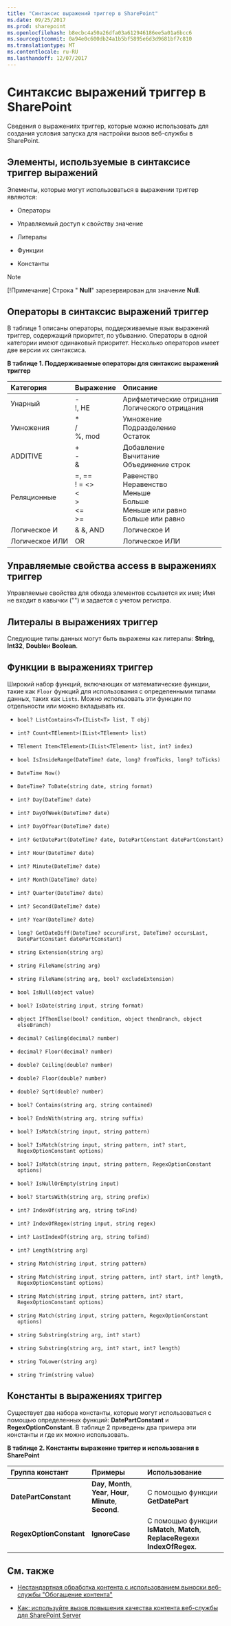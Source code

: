 ```yaml
---
title: "Синтаксис выражений триггер в SharePoint"
ms.date: 09/25/2017
ms.prod: sharepoint
ms.openlocfilehash: b8ecbc4a50a26dfa03a612946186ee5a01a6bcc6
ms.sourcegitcommit: 0a94e0c600db24a1b5bf5895e6d3d9681bf7c810
ms.translationtype: MT
ms.contentlocale: ru-RU
ms.lasthandoff: 12/07/2017
---
```

# <a name="trigger-expressions-syntax-in-sharepoint"></a>Синтаксис выражений триггер в SharePoint
Сведения о выражениях триггер, которые можно использовать для создания условия запуска для настройки вызов веб-службы в SharePoint. 
## <a name="elements-used-in-the-syntax-of-trigger-expressions"></a>Элементы, используемые в синтаксисе триггер выражений
<a name="SP15triggerex_elements"> </a>

Элементы, которые могут использоваться в выражении триггер являются:
  
    
    

- Операторы
    
  
- Управляемый доступ к свойству значение
    
  
- Литералы
    
  
- Функции
    
  
- Константы
    
> [!NOTE] 
> [!Примечание] Строка " **Null**" зарезервирован для значение **Null**. 
  
    
    


## <a name="operators-in-trigger-expression-syntax"></a>Операторы в синтаксис выражений триггер
<a name="SP15triggerex_operators"> </a>

В таблице 1 описаны операторы, поддерживаемые язык выражений триггер, содержащий приоритет, по убыванию. Операторы в одной категории имеют одинаковый приоритет. Несколько операторов имеет две версии их синтаксиса.
  
    
    

**В таблице 1. Поддерживаемые операторы для синтаксис выражений триггер**


|**Категория**|**Выражение**|**Описание**|
|:-----|:-----|:-----|
|Унарный  <br/> |-  <br/> !, НЕ  <br/> |Арифметические отрицания  <br/> Логического отрицания  <br/> |
|Умножения  <br/> |*  <br/> /  <br/> %, mod  <br/> |Умножение  <br/> Подразделение  <br/> Остаток  <br/> |
|ADDITIVE  <br/> |+  <br/> -  <br/> &amp;  <br/> |Добавление  <br/> Вычитание  <br/> Объединение строк  <br/> |
|Реляционные  <br/> |=, ==  <br/> ! = <>  <br/> <  <br/> >  <br/> <=  <br/> >=  <br/> |Равенство  <br/> Неравенство  <br/> Меньше  <br/> Больше  <br/> Меньше или равно  <br/> Больше или равно  <br/> |
|Логическое И  <br/> |&amp; &amp;, AND  <br/> |Логическое И  <br/> |
|Логическое ИЛИ  <br/> | OR  <br/> |Логическое ИЛИ  <br/> |
   

## <a name="managed-property-access-in-trigger-expressions"></a>Управляемые свойства access в выражениях триггер
<a name="SP15triggerex_managed"> </a>

Управляемые свойства для обхода элементов ссылается их имя; Имя не входит в кавычки ("") и задается с учетом регистра.
  
    
    

## <a name="literals-in-trigger-expressions"></a>Литералы в выражениях триггер
<a name="SP15triggerex_literals"> </a>

Следующие типы данных могут быть выражены как литералы: **String**, **Int32**, **Double**и **Boolean**.
  
    
    

## <a name="functions-in-trigger-expressions"></a>Функции в выражениях триггер
<a name="SP15triggerex_functions"> </a>

Широкий набор функций, включающих от математические функции, такие как  `Floor` функций для использования с определенными типами данных, таких как `Lists`. Можно использовать эти функции по отдельности или можно вкладывать их.
  
    
    

-  `bool? ListContains<T>(IList<T> list, T obj)`
    
  
-  `int? Count<TElement>(IList<TElement> list)`
    
  
-  `TElement Item<TElement>(IList<TElement> list, int? index)`
    
  
-  `bool IsInsideRange(DateTime? date, long? fromTicks, long? toTicks)`
    
  
-  `DateTime Now()`
    
  
-  `DateTime? ToDate(string date, string format)`
    
  
-  `int? Day(DateTime? date)`
    
  
-  `int? DayOfWeek(DateTime? date)`
    
  
-  `int? DayOfYear(DateTime? date)`
    
  
-  `int? GetDatePart(DateTime? date, DatePartConstant datePartConstant)`
    
  
-  `int? Hour(DateTime? date)`
    
  
-  `int? Minute(DateTime? date)`
    
  
-  `int? Month(DateTime? date)`
    
  
-  `int? Quarter(DateTime? date)`
    
  
-  `int? Second(DateTime? date)`
    
  
-  `int? Year(DateTime? date)`
    
  
-  `long? GetDateDiff(DateTime? occursFirst, DateTime? occursLast, DatePartConstant datePartConstant)`
    
  
-  `string Extension(string arg)`
    
  
-  `string FileName(string arg)`
    
  
-  `string FileName(string arg, bool? excludeExtension)`
    
  
-  `bool IsNull(object value)`
    
  
-  `bool? IsDate(string input, string format)`
    
  
-  `object IfThenElse(bool? condition, object thenBranch, object elseBranch)`
    
  
-  `decimal? Ceiling(decimal? number)`
    
  
-  `decimal? Floor(decimal? number)`
    
  
-  `double? Ceiling(double? number)`
    
  
-  `double? Floor(double? number)`
    
  
-  `double? Sqrt(double? number)`
    
  
-  `bool? Contains(string arg, string contained)`
    
  
-  `bool? EndsWith(string arg, string suffix)`
    
  
-  `bool? IsMatch(string input, string pattern)`
    
  
-  `bool? IsMatch(string input, string pattern, int? start, RegexOptionConstant options)`
    
  
-  `bool? IsMatch(string input, string pattern, RegexOptionConstant options)`
    
  
-  `bool? IsNullOrEmpty(string input)`
    
  
-  `bool? StartsWith(string arg, string prefix)`
    
  
-  `int? IndexOf(string arg, string toFind)`
    
  
-  `int? IndexOfRegex(string input, string regex)`
    
  
-  `int? LastIndexOf(string arg, string toFind)`
    
  
-  `int? Length(string arg)`
    
  
-  `string Match(string input, string pattern)`
    
  
-  `string Match(string input, string pattern, int? start, int? length, RegexOptionConstant options)`
    
  
-  `string Match(string input, string pattern, int? start, RegexOptionConstant options)`
    
  
-  `string Match(string input, string pattern, RegexOptionConstant options)`
    
  
-  `string Substring(string arg, int? start)`
    
  
-  `string Substring(string arg, int? start, int? length)`
    
  
-  `string ToLower(string arg)`
    
  
-  `string Trim(string value)`
    
  

## <a name="constants-in-trigger-expressions"></a>Константы в выражениях триггер
<a name="SP15triggerex_constants"> </a>

Существует два набора константы, которые могут использоваться с помощью определенных функций: **DatePartConstant** и **RegexOptionConstant**. В таблице 2 приведены два примера эти константы и где их можно использовать.
  
    
    

**В таблице 2. Константы выражение триггер и использования в SharePoint**


|**Группа констант**|**Примеры**|**Использование**|
|:-----|:-----|:-----|
|**DatePartConstant** <br/> |**Day**, **Month**, **Year**, **Hour**, **Minute**, **Second**.  <br/> |С помощью функции **GetDatePart** <br/> |
|**RegexOptionConstant** <br/> |**IgnoreCase** <br/> |С помощью функции **IsMatch**, **Match**, **ReplaceRegex**и **IndexOfRegex**. <br/> |
   

## <a name="see-also"></a>См. также
<a name="SP15triggerex_addresources"> </a>


-  [Нестандартная обработка контента с использованием выноски веб-службы "Обогащение контента"](custom-content-processing-with-the-content-enrichment-web-service-callout.md)
    
  
-  [Как: используйте вызов повышения качества контента веб-службы для SharePoint Server](how-to-use-the-content-enrichment-web-service-callout-for-sharepoint-server.md)
    
  

  
    
    

